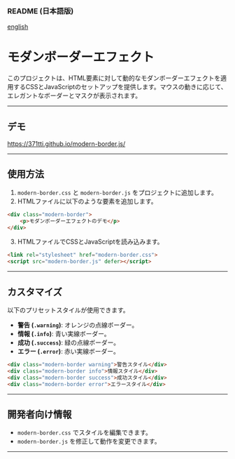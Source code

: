 ### **README (日本語版)**
[english](README-en.md)

# モダンボーダーエフェクト

このプロジェクトは、HTML要素に対して動的なモダンボーダーエフェクトを適用するCSSとJavaScriptのセットアップを提供します。マウスの動きに応じて、エレガントなボーダーとマスクが表示されます。

---

## **デモ**
https://371tti.github.io/modern-border.js/

---

## **使用方法**

1. `modern-border.css` と `modern-border.js` をプロジェクトに追加します。
2. HTMLファイルに以下のような要素を追加します。

```html
<div class="modern-border">
    <p>モダンボーダーエフェクトのデモ</p>
</div>
```

3. HTMLファイルでCSSとJavaScriptを読み込みます。

```html
<link rel="stylesheet" href="modern-border.css">
<script src="modern-border.js" defer></script>
```

---

## **カスタマイズ**

以下のプリセットスタイルが使用できます。

- **警告 (`.warning`)**: オレンジの点線ボーダー。
- **情報 (`.info`)**: 青い実線ボーダー。
- **成功 (`.success`)**: 緑の点線ボーダー。
- **エラー (`.error`)**: 赤い実線ボーダー。

```html
<div class="modern-border warning">警告スタイル</div>
<div class="modern-border info">情報スタイル</div>
<div class="modern-border success">成功スタイル</div>
<div class="modern-border error">エラースタイル</div>
```

---

## **開発者向け情報**

- `modern-border.css` でスタイルを編集できます。
- `modern-border.js` を修正して動作を変更できます。

---

